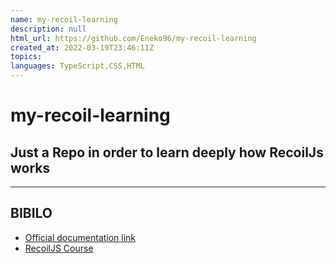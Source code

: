 ```yaml
---
name: my-recoil-learning
description: null
html_url: https://github.com/Eneko96/my-recoil-learning
created_at: 2022-03-19T23:46:11Z
topics: 
languages: TypeScript,CSS,HTML
---
```

# my-recoil-learning

## Just a Repo in order to learn deeply how RecoilJs works

---------

## BIBILO
- [Official documentation link](https://recoiljs.org/docs)
- [RecoilJS Course](https://learnrecoil.com/course)